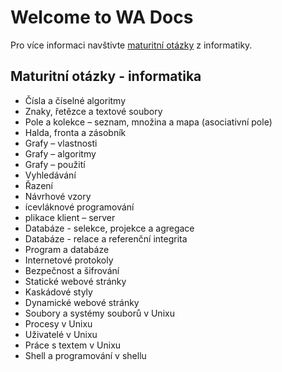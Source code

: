 # Welcome to WA Docs

Pro více informaci navštivte [maturitní otázky](https://www.gyarab.cz/media/maturita/INF_E.pdf) z informatiky.

## Maturitní otázky - informatika

* Čísla a číselné algoritmy
* Znaky, řetězce a textové soubory
* Pole a kolekce – seznam, množina a mapa (asociativní pole)
* Halda, fronta a zásobník
* Grafy – vlastnosti
* Grafy – algoritmy
* Grafy – použití
* Vyhledávání
* Řazení
* Návrhové vzory
* ícevláknové programování
* plikace klient – server
* Databáze - selekce, projekce a agregace
* Databáze - relace a referenční integrita
* Program a databáze
* Internetové protokoly
* Bezpečnost a šifrování
* Statické webové stránky
*  Kaskádové styly
* Dynamické webové stránky
* Soubory a systémy souborů v Unixu
* Procesy v Unixu
* Uživatelé v Unixu
* Práce s textem v Unixu
* Shell a programování v shellu

